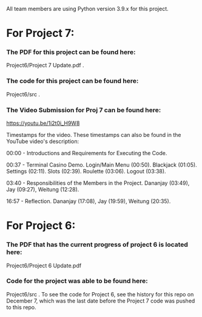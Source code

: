 All team members are using Python version 3.9.x for this project.

# For Project 7:
### The PDF for this project can be found here: 
Project6/Project 7 Update.pdf .
### The code for this project can be found here: 
Project6/src .

### The Video Submission for Proj 7 can be found here: 
https://youtu.be/1i2t0i_H9W8

Timestamps for the video. These timestamps can also be found in the YouTube video's description:

00:00 - Introductions and Requirements for Executing the Code.

00:37 - Terminal Casino Demo.
    Login/Main Menu (00:50).
    Blackjack (01:05).
    Settings (02:11).
    Slots (02:39).
    Roulette (03:06). 
    Logout (03:38).

03:40 - Responsibilities of the Members in the Project.
     Dananjay (03:49), Jay (09:27), Weitung (12:28).

16:57 - Reflection.
     Dananjay (17:08), Jay (19:59), Weitung (20:35).


# For Project 6:
### The PDF that has the current progress of project 6 is located here: 
Project6/Project 6 Update.pdf

### Code for the project was able to be found here: 
Project6/src .  To see the code for Project 6, see the history for this repo on December 7, which was the last date before the Project 7 code was pushed to this repo.
